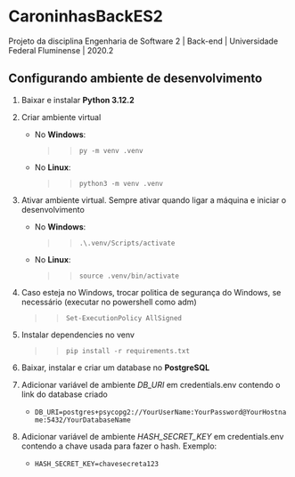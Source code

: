 # CaroninhasBackES2

Projeto da disciplina Engenharia de Software 2 | Back-end | Universidade Federal Fluminense | 2020.2

## Configurando ambiente de desenvolvimento

1. Baixar e instalar **Python 3.12.2**

2. Criar ambiente virtual
	- No **Windows**:
		>> `py -m venv .venv`
		
	- No **Linux**:
		>> `python3 -m venv .venv`

3. Ativar ambiente virtual. Sempre ativar quando ligar a máquina e iniciar o desenvolvimento

	- No **Windows**:
		>> `.\.venv/Scripts/activate`

	- No **Linux**:
		>> `source .venv/bin/activate`

4. Caso esteja no Windows, trocar politica de segurança do Windows, se necessário (executar no powershell como adm)
	>> `Set-ExecutionPolicy AllSigned`

5. Instalar dependencies no venv
	>> `pip install -r requirements.txt`

6. Baixar, instalar e criar um database no **PostgreSQL**

7. Adicionar variável de ambiente *DB_URI* em credentials.env contendo o link do database criado
	- `DB_URI=postgres+psycopg2://YourUserName:YourPassword@YourHostname:5432/YourDatabaseName`

8. Adicionar variável de ambiente *HASH_SECRET_KEY* em credentials.env contendo a chave usada para fazer o hash. Exemplo:
	- `HASH_SECRET_KEY=chavesecreta123`